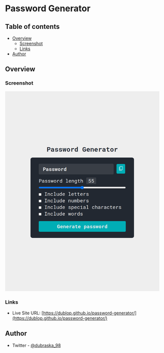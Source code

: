 # Password Generator

## Table of contents

- [Overview](#overview)
  - [Screenshot](#screenshot)
  - [Links](#links)
- [Author](#author)


## Overview

### Screenshot

![](./src/screenshot.png)


### Links

- Live Site URL: [https://dublop.github.io/password-generator/](https://dublop.github.io/password-generator/)


## Author

- Twitter - [@dubraska_98](https://www.twitter.com/dubraska_98)